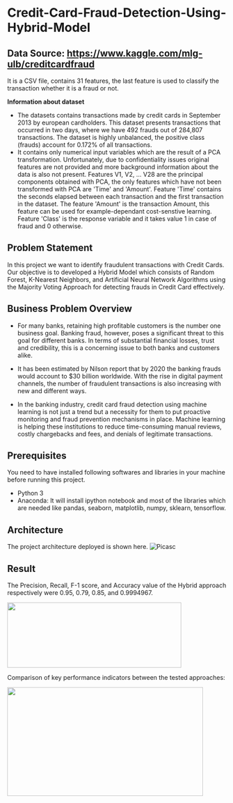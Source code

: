 # Credit-Card-Fraud-Detection-Using-Hybrid-Model

## Data Source: https://www.kaggle.com/mlg-ulb/creditcardfraud

It is a CSV file, contains 31 features, the last feature is used to classify the transaction whether it is a fraud or not.


**Information about dataset**
* The datasets contains transactions made by credit cards in September 2013 by european cardholders. This dataset presents transactions that occurred in two days, where we have 492 frauds out of 284,807 transactions. The dataset is highly unbalanced, the positive class (frauds) account for 0.172% of all transactions.
* It contains only numerical input variables which are the result of a PCA transformation. Unfortunately, due to confidentiality issues original features are not provided and more background information about the data is also not present. Features V1, V2, ... V28 are the principal components obtained with PCA, the only features which have not been transformed with PCA are 'Time' and 'Amount'. Feature 'Time' contains the seconds elapsed between each transaction and the first transaction in the dataset. The feature 'Amount' is the transaction Amount, this feature can be used for example-dependant cost-senstive learning. Feature 'Class' is the response variable and it takes value 1 in case of fraud and 0 otherwise.


## Problem Statement
In this project we want to identify fraudulent transactions with Credit Cards. Our objective is to developed a Hybrid Model which consists of Random Forest, K-Nearest Neighbors, and Artificial Neural Network Algorithms using the Majority Voting Approach for detecting frauds in Credit Card effectively.

## Business Problem Overview
* For many banks, retaining high profitable customers is the number one business goal. Banking fraud, however, poses a significant threat to this goal for different banks. In terms of substantial financial losses, trust and credibility, this is a concerning issue to both banks and customers alike.

* It has been estimated by Nilson report that by 2020 the banking frauds would account to $30 billion worldwide. With the rise in digital payment channels, the number of fraudulent transactions is also increasing with new and different ways.

* In the banking industry, credit card fraud detection using machine learning is not just a trend but a necessity for them to put proactive monitoring and fraud prevention mechanisms in place. Machine learning is helping these institutions to reduce time-consuming manual reviews, costly chargebacks and fees, and denials of legitimate transactions.

## Prerequisites
You need to have installed following softwares and libraries in your machine before running this project.

* Python 3
* Anaconda: It will install ipython notebook and most of the libraries which are needed like pandas, seaborn, matplotlib, numpy, sklearn, tensorflow.

## Architecture
The project architecture deployed is shown here.
![Picasc](https://user-images.githubusercontent.com/70885585/129890396-b5cbdcc6-24d4-4a45-bca5-4cf600a2acda.png)

## Result
The Precision, Recall, F-1 score, and Accuracy value of the Hybrid approach respectively were 0.95, 0.79, 0.85, and 0.9994967.

<img src="https://user-images.githubusercontent.com/70885585/129950395-c97d7c47-2e67-447c-b5ff-842c1b4b1005.png" width="400" height="150">

Comparison of key performance indicators between the tested approaches:

<img src="https://user-images.githubusercontent.com/70885585/129953665-5078f0db-f093-4b2f-b9de-0fe23240602d.png" width="450" height="250">



